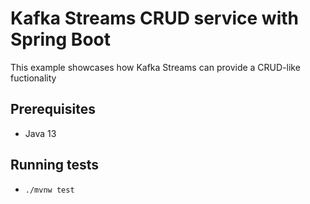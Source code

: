# Kafka Streams CRUD service with Spring Boot

This example showcases how Kafka Streams can provide a CRUD-like fuctionality

## Prerequisites
- Java 13

## Running tests
- `./mvnw test`

